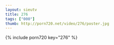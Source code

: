 ```yaml
--- 
layout: sieutv
title: 276
tags: ["000"]
thumb: http://porn720.net/video/276/poster.jpg
---
```

{% include porn720 key="276" %} 
